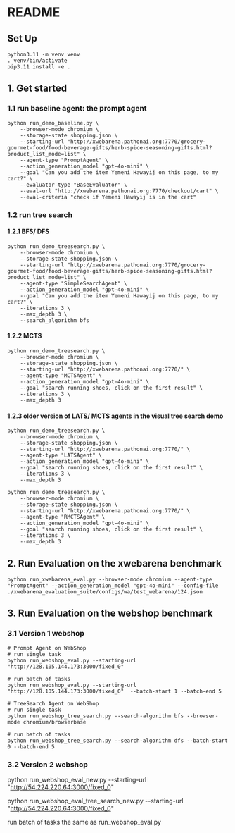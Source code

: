 # README

## Set Up
```
python3.11 -m venv venv
. venv/bin/activate
pip3.11 install -e .
```


## 1. Get started
### 1.1 run baseline agent: the prompt agent
```
python run_demo_baseline.py \
    --browser-mode chromium \
    --storage-state shopping.json \
    --starting-url "http://xwebarena.pathonai.org:7770/grocery-gourmet-food/food-beverage-gifts/herb-spice-seasoning-gifts.html?product_list_mode=list" \
    --agent-type "PromptAgent" \
    --action_generation_model "gpt-4o-mini" \
    --goal "Can you add the item Yemeni Hawayij on this page, to my cart?" \
    --evaluator-type "BaseEvaluator" \
    --eval-url "http://xwebarena.pathonai.org:7770/checkout/cart" \
    --eval-criteria "check if Yemeni Hawayij is in the cart"
```

### 1.2 run tree search
#### 1.2.1 BFS/ DFS
```
python run_demo_treesearch.py \
    --browser-mode chromium \
    --storage-state shopping.json \
    --starting-url "http://xwebarena.pathonai.org:7770/grocery-gourmet-food/food-beverage-gifts/herb-spice-seasoning-gifts.html?product_list_mode=list" \
    --agent-type "SimpleSearchAgent" \
    --action_generation_model "gpt-4o-mini" \
    --goal "Can you add the item Yemeni Hawayij on this page, to my cart?" \
    --iterations 3 \
    --max_depth 3 \
    --search_algorithm bfs
```

#### 1.2.2 MCTS

```
python run_demo_treesearch.py \
    --browser-mode chromium \
    --storage-state shopping.json \
    --starting-url "http://xwebarena.pathonai.org:7770/" \
    --agent-type "MCTSAgent" \
    --action_generation_model "gpt-4o-mini" \
    --goal "search running shoes, click on the first result" \
    --iterations 3 \
    --max_depth 3
```
#### 1.2.3 older version of LATS/ MCTS agents in the visual tree search demo
```
python run_demo_treesearch.py \
    --browser-mode chromium \
    --storage-state shopping.json \
    --starting-url "http://xwebarena.pathonai.org:7770/" \
    --agent-type "LATSAgent" \
    --action_generation_model "gpt-4o-mini" \
    --goal "search running shoes, click on the first result" \
    --iterations 3 \
    --max_depth 3
```

```
python run_demo_treesearch.py \
    --browser-mode chromium \
    --storage-state shopping.json \
    --starting-url "http://xwebarena.pathonai.org:7770/" \
    --agent-type "RMCTSAgent" \
    --action_generation_model "gpt-4o-mini" \
    --goal "search running shoes, click on the first result" \
    --iterations 3 \
    --max_depth 3
```

## 2. Run Evaluation on the xwebarena benchmark
```
python run_xwebarena_eval.py --browser-mode chromium --agent-type "PromptAgent" --action_generation_model "gpt-4o-mini" --config-file ./xwebarena_evaluation_suite/configs/wa/test_webarena/124.json
```


## 3. Run Evaluation on the webshop benchmark
### 3.1 Version 1 webshop
```
# Prompt Agent on WebShop
# run single task
python run_webshop_eval.py --starting-url "http://128.105.144.173:3000/fixed_0"  

# run batch of tasks
python run_webshop_eval.py --starting-url "http://128.105.144.173:3000/fixed_0"  --batch-start 1 --batch-end 5

# TreeSearch Agent on WebShop
# run single task
python run_webshop_tree_search.py --search-algorithm bfs --browser-mode chromium/browserbase

# run batch of tasks
python run_webshop_tree_search.py --search-algorithm dfs --batch-start 0 --batch-end 5
```

### 3.2 Version 2 webshop
python run_webshop_eval_new.py --starting-url "http://54.224.220.64:3000/fixed_0"  

python run_webshop_eval_tree_search_new.py --starting-url "http://54.224.220.64:3000/fixed_0"  

run batch of tasks the same as run_webshop_eval.py
